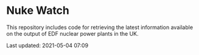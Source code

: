 # Nuke Watch

This repository includes code for retrieving the latest information available on the output of EDF nuclear power plants in the UK.

Last updated: 2021-05-04 07:09